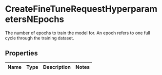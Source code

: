 

# CreateFineTuneRequestHyperparametersNEpochs

The number of epochs to train the model for. An epoch refers to one full cycle through the training dataset. 

## Properties

| Name | Type | Description | Notes |
|------------ | ------------- | ------------- | -------------|



